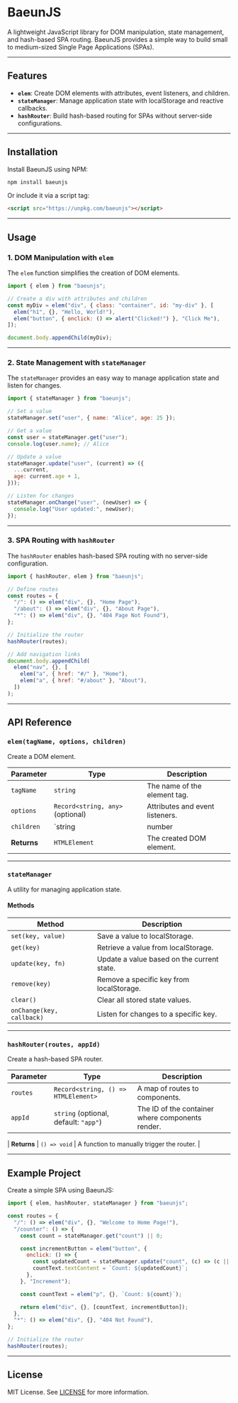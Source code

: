 # BaeunJS

A lightweight JavaScript library for DOM manipulation, state management, and hash-based SPA routing. BaeunJS provides a simple way to build small to medium-sized Single Page Applications (SPAs).

---

## Features

- **`elem`**: Create DOM elements with attributes, event listeners, and children.
- **`stateManager`**: Manage application state with localStorage and reactive callbacks.
- **`hashRouter`**: Build hash-based routing for SPAs without server-side configurations.

---

## Installation

Install BaeunJS using NPM:

```bash
npm install baeunjs
```

Or include it via a script tag:

```html
<script src="https://unpkg.com/baeunjs"></script>
```

---

## Usage

### 1. DOM Manipulation with `elem`

The `elem` function simplifies the creation of DOM elements.

```javascript
import { elem } from "baeunjs";

// Create a div with attributes and children
const myDiv = elem("div", { class: "container", id: "my-div" }, [
  elem("h1", {}, "Hello, World!"),
  elem("button", { onclick: () => alert("Clicked!") }, "Click Me"),
]);

document.body.appendChild(myDiv);
```

---

### 2. State Management with `stateManager`

The `stateManager` provides an easy way to manage application state and listen for changes.

```javascript
import { stateManager } from "baeunjs";

// Set a value
stateManager.set("user", { name: "Alice", age: 25 });

// Get a value
const user = stateManager.get("user");
console.log(user.name); // Alice

// Update a value
stateManager.update("user", (current) => ({
  ...current,
  age: current.age + 1,
}));

// Listen for changes
stateManager.onChange("user", (newUser) => {
  console.log("User updated:", newUser);
});
```

---

### 3. SPA Routing with `hashRouter`

The `hashRouter` enables hash-based SPA routing with no server-side configuration.

```javascript
import { hashRouter, elem } from "baeunjs";

// Define routes
const routes = {
  "/": () => elem("div", {}, "Home Page"),
  "/about": () => elem("div", {}, "About Page"),
  "*": () => elem("div", {}, "404 Page Not Found"),
};

// Initialize the router
hashRouter(routes);

// Add navigation links
document.body.appendChild(
  elem("nav", {}, [
    elem("a", { href: "#/" }, "Home"),
    elem("a", { href: "#/about" }, "About"),
  ])
);
```

---

## API Reference

### `elem(tagName, options, children)`

Create a DOM element.

| Parameter    | Type                                | Description                          |
|--------------|-------------------------------------|--------------------------------------|
| `tagName`    | `string`                            | The name of the element tag.         |
| `options`    | `Record<string, any>` (optional)    | Attributes and event listeners.      |
| `children`   | `string | number | HTMLElement[]`  | Children elements or text content.  |
| **Returns**  | `HTMLElement`                      | The created DOM element.             |

---

### `stateManager`

A utility for managing application state.

#### Methods

| Method           | Description                                     |
|-------------------|-------------------------------------------------|
| `set(key, value)` | Save a value to localStorage.                   |
| `get(key)`        | Retrieve a value from localStorage.             |
| `update(key, fn)` | Update a value based on the current state.      |
| `remove(key)`     | Remove a specific key from localStorage.        |
| `clear()`         | Clear all stored state values.                  |
| `onChange(key, callback)` | Listen for changes to a specific key.  |

---

### `hashRouter(routes, appId)`

Create a hash-based SPA router.

| Parameter  | Type                                | Description                                       |
|------------|-------------------------------------|---------------------------------------------------|
| `routes`   | `Record<string, () => HTMLElement>`| A map of routes to components.                   |
| `appId`    | `string` (optional, default: `"app"`)| The ID of the container where components render. |

| **Returns** | `() => void` | A function to manually trigger the router. |

---

## Example Project

Create a simple SPA using BaeunJS:

```javascript
import { elem, hashRouter, stateManager } from "baeunjs";

const routes = {
  "/": () => elem("div", {}, "Welcome to Home Page!"),
  "/counter": () => {
    const count = stateManager.get("count") || 0;

    const incrementButton = elem("button", {
      onclick: () => {
        const updatedCount = stateManager.update("count", (c) => (c || 0) + 1);
        countText.textContent = `Count: ${updatedCount}`;
      },
    }, "Increment");

    const countText = elem("p", {}, `Count: ${count}`);

    return elem("div", {}, [countText, incrementButton]);
  },
  "*": () => elem("div", {}, "404 Not Found"),
};

// Initialize the router
hashRouter(routes);
```

---

## License

MIT License. See [LICENSE](LICENSE) for more information.

